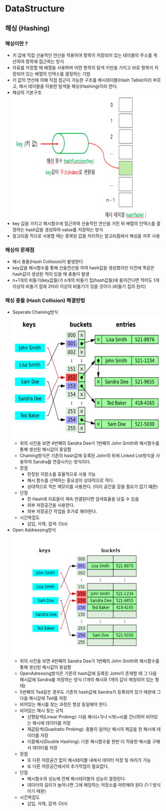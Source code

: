 # DataStructure

## 해싱 (Hashing)
### 해싱이란 ?
 * 키 값에 직접 산술적인 연산을 적용하여 항목이 저장되어 있는 테이블의 주소를 계산하여 항목에 접근하는 방식
 * 자료를 저장할 때 배열을 사용하며 어떤 항목의 탐색 키만을 가지고 바로 항목이 저장되어 있는 배열의 인덱스를 결정하는 기법
 * 키 값의 연산에 의해 직접 접근이 가능한 구조를 해시테이블(Hash Table)이라 부르고, 해시 테이블을 이용한 탐색을 해싱(Hashing)이라 한다.
 * 해싱의 기본구조
   <img src="image/hashingStructure.png" width="800px" height="400px" title="해싱 구조" alt="Hashing Structure">
 * key 값을 가지고 해시함수에 접근하여 산술적인 연산을 거친 뒤 배열의 인덱스를 결정하는 hash값을 생성하여 value를 저장하는 방식
 * 알고리즘 적으로 사용할 때는 중복된 값을 처리하는 알고리즘에서 해싱을 자주 사용

### 해싱의 문제점
 * 해시 충돌(Hash Collision)이 발생한다
 * key값을 해시함수를 통해 산술연산을 하여 hash값을 생성했지만 이전에 똑같은 hash값이 생성된 적이 있을 때 충돌이 발생
 * n+1개의 비둘기(key값들)가 n개의 비둘기 집(hash값들)에 들어간다면 적어도 1개 이상의 비둘기 집에 2마리 이상의 비둘기가 있을 것이다 (비둘기 집의 원리)

### 해싱 충돌 (Hash Collision) 해결방법
 * Seperate Chaining방식
   <img src="image/chaining.PNG" width="800px" height="400px" title="체이닝 방식" alt="Chaining Method">
   * 위의 사진을 보면 4번째의 Sandra Dee가 1번째의 John Smith와 해시함수를 통해 생선된 해시값이 동일함
   * Chaining방식은 기존의 hash값에 등록된 John의 뒤에 Linked List방식을 사용하여 Sandra를 연결시키는 방식이다.
   * 장점
      * 한정된 저장소를 효율적으로 사용 가능
      * 해시 함수를 선택하는 중요성이 상대적으로 적다.
      * 상대적으로 적은 메모리를 사용한다. (미리 공간을 잡을 필요가 없기 떄문)
   * 단점
      * 한 Hash에 자료들이 계속 연결된다면 검색효율을 낮출 수 있음
      * 외부 저장공간을 사용한다.
      * 외부 저장공간 작업을 추가로 해야한다.
   * 시간복잡도
      * 삽입, 삭제, 검색: O(n)
 * Open Addressing방식
   <img src="image/openAddressing.PNG" width="800px" height="400px" title="오픈어드레싱 방식" alt="OpenAddressing Method">
   * 위의 사진을 보면 4번째의 Sandra Dee가 1번째의 John Smith와 해시함수를 통해 생선된 해시값이 동일함
   * OpenAdressing방식은 기존의 hash값에 등록된 John이 존재할 때 그 다음 해시값에 Sandra를 저장하는 방식 (1개의 해시와 1개의 값이 매칭되어 있는 형태)
   * 5번째의 Ted같은 경우도 기존의 hash값에 Sandra가 등록되어 있기 때문에 그 다음 해시값에 Ted를 저장
   * 비어있는 해시를 찾는 과정은 항상 동일해야 한다.
   * 비어있는 해시 찾는 규칙
      * 선형탐색(Linear Probing): 다음 해시(+1)나 n개(+n)를 건너뛰어 비어있는 해시에 데이터를 저장
      * 제곱탐색(Quadratic Probing): 충돌이 일어난 해시의 제곱을 한 해시에 데이터를 저장
      * 이중해시(Double Hashing): 다른 해시함수를 한번 더 적용한 해시를 구해서 데이터를 저장
   * 장점
      * 또 다른 저장공간 없이 해시테이블 내에서 데이터 저장 및 처리가 가능
      * 또 다른 저장공간에서의 추가작업이 필요없다.
   * 단점
      * 해시함수의 성능에 전체 해시테이블의 성능이 결정된다.
      * 데이터의 길이가 늘어나면 그에 해당하는 저장소를 마련해야 된다 (1-1 방식이기 때문)
   * 시간복잡도
      * 삽입, 삭제, 검색: O(n)